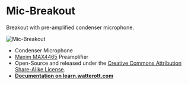 # Mic-Breakout
Breakout with pre-amplified condenser microphone.

![Mic-Breakout](https://github.com/watterott/Mic-Breakout/raw/master/hardware/Mic-Breakout_v11.jpg)

* Condenser Microphone
* [Maxim MAX4465](https://www.maximintegrated.com/en/products/analog/audio/MAX4465.html) Preamplifier
* Open-Source and released under the [Creative Commons Attribution Share-Alike License](https://creativecommons.org/licenses/by-sa/4.0/).
* **[Documentation on learn.watterott.com](https://learn.watterott.com)**
